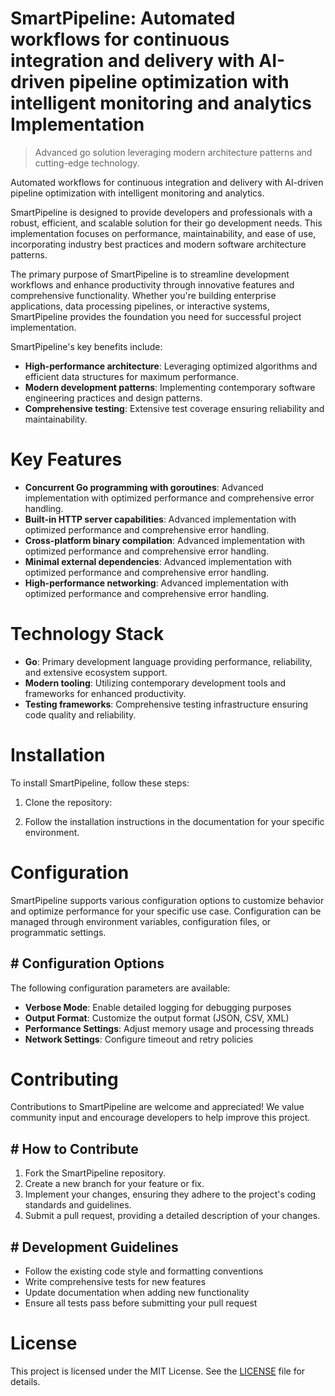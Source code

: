 <!-- fallback_SmartPipeline_20250802182632_98457 -->

# SmartPipeline: Automated workflows for continuous integration and delivery with AI-driven pipeline optimization with intelligent monitoring and analytics Implementation
> Advanced go solution leveraging modern architecture patterns and cutting-edge technology.

Automated workflows for continuous integration and delivery with AI-driven pipeline optimization with intelligent monitoring and analytics.

SmartPipeline is designed to provide developers and professionals with a robust, efficient, and scalable solution for their go development needs. This implementation focuses on performance, maintainability, and ease of use, incorporating industry best practices and modern software architecture patterns.

The primary purpose of SmartPipeline is to streamline development workflows and enhance productivity through innovative features and comprehensive functionality. Whether you're building enterprise applications, data processing pipelines, or interactive systems, SmartPipeline provides the foundation you need for successful project implementation.

SmartPipeline's key benefits include:

* **High-performance architecture**: Leveraging optimized algorithms and efficient data structures for maximum performance.
* **Modern development patterns**: Implementing contemporary software engineering practices and design patterns.
* **Comprehensive testing**: Extensive test coverage ensuring reliability and maintainability.

# Key Features

* **Concurrent Go programming with goroutines**: Advanced implementation with optimized performance and comprehensive error handling.
* **Built-in HTTP server capabilities**: Advanced implementation with optimized performance and comprehensive error handling.
* **Cross-platform binary compilation**: Advanced implementation with optimized performance and comprehensive error handling.
* **Minimal external dependencies**: Advanced implementation with optimized performance and comprehensive error handling.
* **High-performance networking**: Advanced implementation with optimized performance and comprehensive error handling.

# Technology Stack

* **Go**: Primary development language providing performance, reliability, and extensive ecosystem support.
* **Modern tooling**: Utilizing contemporary development tools and frameworks for enhanced productivity.
* **Testing frameworks**: Comprehensive testing infrastructure ensuring code quality and reliability.

# Installation

To install SmartPipeline, follow these steps:

1. Clone the repository:


2. Follow the installation instructions in the documentation for your specific environment.

# Configuration

SmartPipeline supports various configuration options to customize behavior and optimize performance for your specific use case. Configuration can be managed through environment variables, configuration files, or programmatic settings.

## # Configuration Options

The following configuration parameters are available:

* **Verbose Mode**: Enable detailed logging for debugging purposes
* **Output Format**: Customize the output format (JSON, CSV, XML)
* **Performance Settings**: Adjust memory usage and processing threads
* **Network Settings**: Configure timeout and retry policies

# Contributing

Contributions to SmartPipeline are welcome and appreciated! We value community input and encourage developers to help improve this project.

## # How to Contribute

1. Fork the SmartPipeline repository.
2. Create a new branch for your feature or fix.
3. Implement your changes, ensuring they adhere to the project's coding standards and guidelines.
4. Submit a pull request, providing a detailed description of your changes.

## # Development Guidelines

* Follow the existing code style and formatting conventions
* Write comprehensive tests for new features
* Update documentation when adding new functionality
* Ensure all tests pass before submitting your pull request

# License

This project is licensed under the MIT License. See the [LICENSE](https://github.com/cerenyilmazjinx/SmartPipeline/blob/main/LICENSE) file for details.
